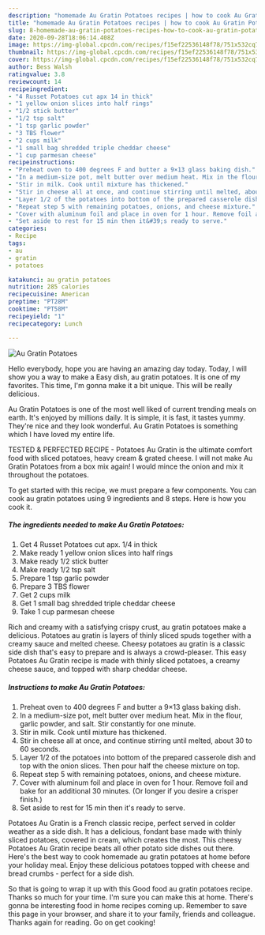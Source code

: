 ```yaml
---
description: "homemade Au Gratin Potatoes recipes | how to cook Au Gratin Potatoes"
title: "homemade Au Gratin Potatoes recipes | how to cook Au Gratin Potatoes"
slug: 8-homemade-au-gratin-potatoes-recipes-how-to-cook-au-gratin-potatoes
date: 2020-09-28T18:06:14.408Z
image: https://img-global.cpcdn.com/recipes/f15ef22536148f78/751x532cq70/au-gratin-potatoes-recipe-main-photo.jpg
thumbnail: https://img-global.cpcdn.com/recipes/f15ef22536148f78/751x532cq70/au-gratin-potatoes-recipe-main-photo.jpg
cover: https://img-global.cpcdn.com/recipes/f15ef22536148f78/751x532cq70/au-gratin-potatoes-recipe-main-photo.jpg
author: Bess Walsh
ratingvalue: 3.8
reviewcount: 14
recipeingredient:
- "4 Russet Potatoes cut apx 14 in thick"
- "1 yellow onion slices into half rings"
- "1/2 stick butter"
- "1/2 tsp salt"
- "1 tsp garlic powder"
- "3 TBS flower"
- "2 cups milk"
- "1 small bag shredded triple cheddar cheese"
- "1 cup parmesan cheese"
recipeinstructions:
- "Preheat oven to 400 degrees F and butter a 9×13 glass baking dish."
- "In a medium-size pot, melt butter over medium heat. Mix in the flour, garlic powder, and salt. Stir constantly for one minute."
- "Stir in milk. Cook until mixture has thickened."
- "Stir in cheese all at once, and continue stirring until melted, about 30 to 60 seconds."
- "Layer 1/2 of the potatoes into bottom of the prepared casserole dish and top with the onion slices. Then pour half the cheese mixture on top."
- "Repeat step 5 with remaining potatoes, onions, and cheese mixture."
- "Cover with aluminum foil and place in oven for 1 hour. Remove foil and bake for an additional 30 minutes. (Or longer if you desire a crisper finish.)"
- "Set aside to rest for 15 min then it&#39;s ready to serve."
categories:
- Recipe
tags:
- au
- gratin
- potatoes

katakunci: au gratin potatoes 
nutrition: 285 calories
recipecuisine: American
preptime: "PT28M"
cooktime: "PT58M"
recipeyield: "1"
recipecategory: Lunch

---
```



![Au Gratin Potatoes](https://img-global.cpcdn.com/recipes/f15ef22536148f78/751x532cq70/au-gratin-potatoes-recipe-main-photo.jpg)

Hello everybody, hope you are having an amazing day today. Today, I will show you a way to make a Easy dish, au gratin potatoes. It is one of my favorites. This time, I'm gonna make it a bit unique. This will be really delicious.

Au Gratin Potatoes is one of the most well liked of current trending meals on earth. It's enjoyed by millions daily. It is simple, it is fast, it tastes yummy. They're nice and they look wonderful. Au Gratin Potatoes is something which I have loved my entire life.

TESTED &amp; PERFECTED RECIPE - Potatoes Au Gratin is the ultimate comfort food with sliced potatoes, heavy cream &amp; grated cheese. I will not make Au Gratin Potatoes from a box mix again! I would mince the onion and mix it throughout the potatoes.


To get started with this recipe, we must prepare a few components. You can cook au gratin potatoes using 9 ingredients and 8 steps. Here is how you cook it.

<!--inarticleads1-->

##### The ingredients needed to make Au Gratin Potatoes:

1. Get 4 Russet Potatoes cut apx. 1/4 in thick
1. Make ready 1 yellow onion slices into half rings
1. Make ready 1/2 stick butter
1. Make ready 1/2 tsp salt
1. Prepare 1 tsp garlic powder
1. Prepare 3 TBS flower
1. Get 2 cups milk
1. Get 1 small bag shredded triple cheddar cheese
1. Take 1 cup parmesan cheese


Rich and creamy with a satisfying crispy crust, au gratin potatoes make a delicious. Potatoes au gratin is layers of thinly sliced spuds together with a creamy sauce and melted cheese. Cheesy potatoes au gratin is a classic side dish that&#39;s easy to prepare and is always a crowd-pleaser. This easy Potatoes Au Gratin recipe is made with thinly sliced potatoes, a creamy cheese sauce, and topped with sharp cheddar cheese. 

<!--inarticleads2-->

##### Instructions to make Au Gratin Potatoes:

1. Preheat oven to 400 degrees F and butter a 9×13 glass baking dish.
1. In a medium-size pot, melt butter over medium heat. Mix in the flour, garlic powder, and salt. Stir constantly for one minute.
1. Stir in milk. Cook until mixture has thickened.
1. Stir in cheese all at once, and continue stirring until melted, about 30 to 60 seconds.
1. Layer 1/2 of the potatoes into bottom of the prepared casserole dish and top with the onion slices. Then pour half the cheese mixture on top.
1. Repeat step 5 with remaining potatoes, onions, and cheese mixture.
1. Cover with aluminum foil and place in oven for 1 hour. Remove foil and bake for an additional 30 minutes. (Or longer if you desire a crisper finish.)
1. Set aside to rest for 15 min then it&#39;s ready to serve.


Potatoes Au Gratin is a French classic recipe, perfect served in colder weather as a side dish. It has a delicious, fondant base made with thinly sliced potatoes, covered in cream, which creates the most. This cheesy Potatoes Au Gratin recipe beats all other potato side dishes out there. Here&#39;s the best way to cook homemade au gratin potatoes at home before your holiday meal. Enjoy these delicious potatoes topped with cheese and bread crumbs - perfect for a side dish. 

So that is going to wrap it up with this Good food au gratin potatoes recipe. Thanks so much for your time. I'm sure you can make this at home. There's gonna be interesting food in home recipes coming up. Remember to save this page in your browser, and share it to your family, friends and colleague. Thanks again for reading. Go on get cooking!
